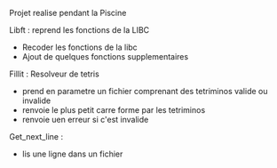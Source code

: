 Projet realise pendant la Piscine

Libft : reprend les fonctions de la LIBC
- Recoder les fonctions de la libc
- Ajout de quelques fonctions supplementaires

Fillit : Resolveur de tetris
- prend en parametre un fichier comprenant des tetriminos valide ou invalide
- renvoie le plus petit carre forme par les tetriminos
- renvoie uen erreur si c'est invalide

Get_next_line : 
- lis une ligne dans un fichier


